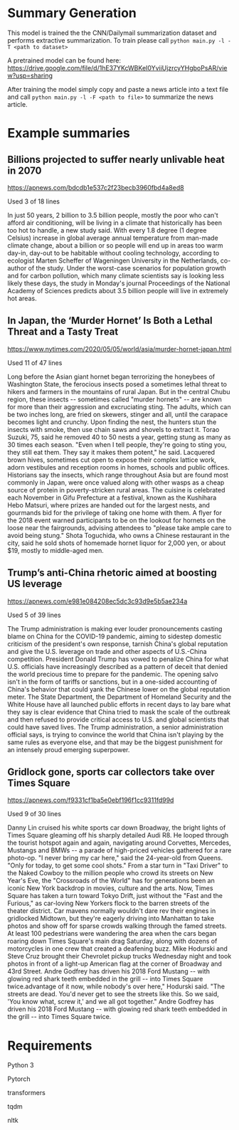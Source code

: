 # Summary Generation

This model is trained the the CNN/Dailymail summarization dataset and performs extractive summarization. To train please call `python main.py -l -T <path to dataset>`

A pretrained model can be found here: https://drive.google.com/file/d/1hE37YKcWBKeI0YviiUjzrcyYHgboPsAR/view?usp=sharing

After training the model simply copy and paste a news article into a text file and call `python main.py -l -F <path to file>` to summarize the news article.

# Example summaries

## Billions projected to suffer nearly unlivable heat in 2070
https://apnews.com/bdcdb1e537c2f23becb3960fbd4a8ed8

Used 3 of 18 lines

In just 50 years, 2 billion to 3.5 billion people, mostly the poor who can't afford air conditioning, will be living in a climate that historically has been too hot to handle, a new study said. With every 1.8 degree (1 degree Celsius) increase in global average annual temperature from man-made climate change, about a billion or so people will end up in areas too warm day-in, day-out to be habitable without cooling technology, according to ecologist Marten Scheffer of Wageningen University in the Netherlands, co-author of the study. Under the worst-case scenarios for population growth and for carbon pollution, which many climate scientists say is looking less likely these days, the study in Monday's journal Proceedings of the National Academy of Sciences predicts about 3.5 billion people will live in extremely hot areas.

## In Japan, the ‘Murder Hornet’ Is Both a Lethal Threat and a Tasty Treat
https://www.nytimes.com/2020/05/05/world/asia/murder-hornet-japan.html

Used 11 of 47 lines

Long before the Asian giant hornet began terrorizing the honeybees of Washington State, the ferocious insects posed a sometimes lethal threat to hikers and farmers in the mountains of rural Japan. But in the central Chubu region, these insects -- sometimes called "murder hornets" -- are known for more than their aggression and excruciating sting.  The adults, which can be two inches long, are fried on skewers, stinger and all, until the carapace becomes light and crunchy.  Upon finding the nest, the hunters stun the insects with smoke, then use chain saws and shovels to extract it. Torao Suzuki, 75, said he removed 40 to 50 nests a year, getting stung as many as 30 times each season. "Even when I tell people, they're going to sting you, they still eat them. They say it makes them potent," he said. Lacquered brown hives, sometimes cut open to expose their complex lattice work, adorn vestibules and reception rooms in homes, schools and public offices. Historians say the insects, which range throughout Asia but are found most commonly in Japan, were once valued along with other wasps as a cheap source of protein in poverty-stricken rural areas. The cuisine is celebrated each November in Gifu Prefecture at a festival, known as the Kushihara Hebo Matsuri, where prizes are handed out for the largest nests, and gourmands bid for the privilege of taking one home with them. A flyer for the 2018 event warned participants to be on the lookout for hornets on the loose near the fairgrounds, advising attendees to "please take ample care to avoid being stung." Shota Toguchida, who owns a Chinese restaurant in the city, said he sold shots of homemade hornet liquor for 2,000 yen, or about $19, mostly to middle-aged men.

## Trump’s anti-China rhetoric aimed at boosting US leverage
https://apnews.com/e981e084208ec5dc3c93d9e5b5ae234a

Used 5 of 39 lines

The Trump administration is making ever louder pronouncements casting blame on China for the COVID-19 pandemic, aiming to sidestep domestic criticism of the president's own response, tarnish China's global reputation and give the U.S. leverage on trade and other aspects of U.S.-China competition. President Donald Trump has vowed to penalize China for what U.S. officials have increasingly described as a pattern of deceit that denied the world precious time to prepare for the pandemic. The opening salvo isn't in the form of tariffs or sanctions, but in a one-sided accounting of China's behavior that could yank the Chinese lower on the global reputation meter. The State Department, the Department of Homeland Security and the White House have all launched public efforts in recent days to lay bare what they say is clear evidence that China tried to mask the scale of the outbreak and then refused to provide critical access to U.S. and global scientists that could have saved lives. The Trump administration, a senior administration official says, is trying to convince the world that China isn't playing by the same rules as everyone else, and that may be the biggest punishment for an intensely proud emerging superpower.

## Gridlock gone, sports car collectors take over Times Square
https://apnews.com/f9331cf1ba5e0ebf196f1cc9311fd99d

Used 9 of 30 lines

Danny Lin cruised his white sports car down Broadway, the bright lights of Times Square gleaming off his sharply detailed Audi R8. He looped through the tourist hotspot again and again, navigating around Corvettes, Mercedes, Mustangs and BMWs -- a parade of high-priced vehicles gathered for a rare photo-op. "I never bring my car here," said the 24-year-old from Queens. "Only for today, to get some cool shots." From a star turn in "Taxi Driver" to the Naked Cowboy to the million people who crowd its streets on New Year's Eve, the "Crossroads of the World" has for generations been an iconic New York backdrop in movies, culture and the arts. Now, Times Square has taken a turn toward Tokyo Drift, just without the "Fast and the Furious," as car-loving New Yorkers flock to the barren streets of the theater district. Car mavens normally wouldn't dare rev their engines in gridlocked Midtown, but they're eagerly driving into Manhattan to take photos and show off for sparse crowds walking through the famed streets. At least 100 pedestrians were wandering the area when the cars began roaring down Times Square's main drag Saturday, along with dozens of motorcycles in one crew that created a deafening buzz. Mike Hodurski and Steve Cruz brought their Chevrolet pickup trucks Wednesday night and took photos in front of a light-up American flag at the corner of Broadway and 43rd Street. Andre Godfrey has driven his 2018 Ford Mustang -- with glowing red shark teeth embedded in the grill -- into Times Square twice.advantage of it now, while nobody's over here," Hodurski said. "The streets are dead. You'd never get to see the streets like this. So we said, 'You know what, screw it,' and we all got together." Andre Godfrey has driven his 2018 Ford Mustang -- with glowing red shark teeth embedded in the grill -- into Times Square twice.

# Requirements
Python 3

Pytorch

transformers

tqdm

nltk
